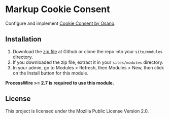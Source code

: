 # Markup Cookie Consent
Configure and implement [Cookie Consent by Osano](https://cookieconsent.osano.com/).

## Installation
1. Download the [zip file](https://github.com/chriswthomson/MarkupCookieConsentOsano/archive/master.zip) at Github or clone the repo into your `site/modules` directory.
2. If you downloaded the zip file, extract it in your `sites/modules` directory.
3. In your admin, go to Modules > Refresh, then Modules > New, then click on the Install button for this module.

**ProcessWire >= 2.7 is required to use this module.**

## License
This project is licensed under the Mozilla Public License Version 2.0.
